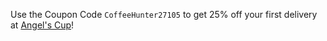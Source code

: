 
Use the Coupon Code `CoffeeHunter27105` to get 25% off your first delivery at [Angel's Cup](https://angelscup.com/subscribe)!
